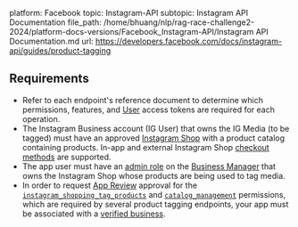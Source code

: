 platform: Facebook
topic: Instagram-API
subtopic: Instagram API Documentation
file_path: /home/bhuang/nlp/rag-race-challenge2-2024/platform-docs-versions/Facebook_Instagram-API/Instagram API Documentation.md
url: https://developers.facebook.com/docs/instagram-api/guides/product-tagging


## Requirements

* Refer to each endpoint's reference document to determine which permissions, features, and [User](https://developers.facebook.com/docs/facebook-login/access-tokens/#usertokens) access tokens are required for each operation.
* The Instagram Business account (IG User) that owns the IG Media (to be tagged) must have an approved [Instagram Shop](https://l.facebook.com/l.php?u=https%3A%2F%2Fhelp.instagram.com%2F1187859655048322%2F&h=AT2wUtxcrJ99eIerp7ryBDpR4QXqsjvS_r4ZZzECVgtE3wh0Om3_TVsDzj_LmPiGVTnRwp9-gzGVBfCRPcR1unSO-zpGFfp4MG2g6JnIAjkdnfezHF5wOUM-sceoTdq0eF1LRL01ftabzSDRCP_3lg) with a product catalog containing products. In-app and external Instagram Shop [checkout methods](https://www.facebook.com/business/help/449169642911614) are supported.
* The app user must have an [admin role](https://www.facebook.com/business/help/442345745885606) on the [Business Manager](https://business.facebook.com/) that owns the Instagram Shop whose products are being used to tag media.
* In order to request [App Review](https://developers.facebook.com/docs/app-review) approval for the [`instagram_shopping_tag_products`](https://developers.facebook.com/docs/permissions/reference/instagram_shopping_tag_products) and [`catalog_management`](https://developers.facebook.com/docs/permissions/reference/catalog_management) permissions, which are required by several product tagging endpoints, your app must be associated with a [verified business](https://developers.facebook.com/docs/development/release/business-verification).

[](#)